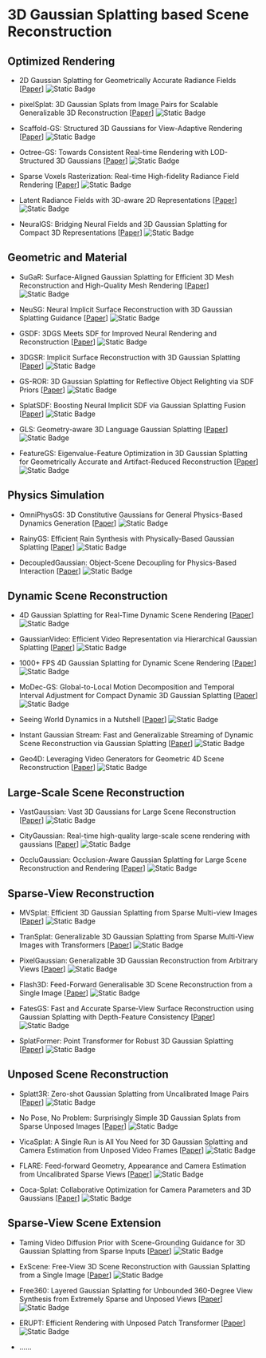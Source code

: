 # 3D Gaussian Splatting based Scene Reconstruction

## Optimized Rendering

- 2D Gaussian Splatting for Geometrically Accurate Radiance Fields [[Paper](https://arxiv.org/abs/2403.17888)] ![Static Badge](https://img.shields.io/badge/SIGGRAPH%202024-red)
- pixelSplat: 3D Gaussian Splats from Image Pairs for Scalable Generalizable 3D Reconstruction [[Paper](https://arxiv.org/abs/2312.12337)] ![Static Badge](https://img.shields.io/badge/arXiv-%202312-red)
- Scaffold-GS: Structured 3D Gaussians for View-Adaptive Rendering [[Paper](https://arxiv.org/abs/2312.00109)] ![Static Badge](https://img.shields.io/badge/CVPR-%202024-blue)

- Octree-GS: Towards Consistent Real-time Rendering with LOD-Structured 3D Gaussians [[Paper](https://arxiv.org/abs/2403.17898)] ![Static Badge](https://img.shields.io/badge/arXiv-%202403-red)

- Sparse Voxels Rasterization: Real-time High-fidelity Radiance Field Rendering [[Paper](https://arxiv.org/abs/2412.04459)] ![Static Badge](https://img.shields.io/badge/arXiv-%202412-red)

- Latent Radiance Fields with 3D-aware 2D Representations [[Paper](https://arxiv.org/abs/2502.09613)] ![Static Badge](https://img.shields.io/badge/ICLR-%202025-blue)

- NeuralGS: Bridging Neural Fields and 3D Gaussian Splatting for Compact 3D Representations [[Paper](https://arxiv.org/abs/2503.23162)] ![Static Badge](https://img.shields.io/badge/arXiv-%202503-red)




## Geometric and Material

- SuGaR: Surface-Aligned Gaussian Splatting for Efficient 3D Mesh Reconstruction and High-Quality Mesh Rendering [[Paper](https://openaccess.thecvf.com/content/CVPR2024/papers/Guedon_SuGaR_Surface-Aligned_Gaussian_Splatting_for_Efficient_3D_Mesh_Reconstruction_and_CVPR_2024_paper.pdf)] ![Static Badge](https://img.shields.io/badge/CVPR-%202024-blue)

- NeuSG: Neural Implicit Surface Reconstruction with 3D Gaussian Splatting Guidance [[Paper](https://arxiv.org/abs/2312.00846)] ![Static Badge](https://img.shields.io/badge/arXiv-%202312-red)

- GSDF: 3DGS Meets SDF for Improved Neural Rendering and Reconstruction [[Paper](https://arxiv.org/abs/2403.16964)] ![Static Badge](https://img.shields.io/badge/NeurIPS-%202024-blue)

- 3DGSR: Implicit Surface Reconstruction with 3D Gaussian Splatting [[Paper](https://dl.acm.org/doi/10.1145/3687952)] ![Static Badge](https://img.shields.io/badge/ACM%20Transactions%20on%20Graphics-blue)

- GS-ROR: 3D Gaussian Splatting for Reflective Object Relighting via SDF Priors [[Paper](https://arxiv.org/abs/2406.18544)] ![Static Badge](https://img.shields.io/badge/arXiv-%202406-red)

- SplatSDF: Boosting Neural Implicit SDF via Gaussian Splatting Fusion [[Paper](https://arxiv.org/abs/2411.15468)] ![Static Badge](https://img.shields.io/badge/arXiv-%202411-red)


- GLS: Geometry-aware 3D Language Gaussian Splatting [[Paper](https://arxiv.org/abs/2411.18066)] ![Static Badge](https://img.shields.io/badge/arXiv-%202411-red)

- FeatureGS: Eigenvalue-Feature Optimization in 3D Gaussian Splatting for Geometrically Accurate and Artifact-Reduced Reconstruction [[Paper](https://arxiv.org/abs/2501.17655)] ![Static Badge](https://img.shields.io/badge/arXiv-%202501-red)


## Physics Simulation

- OmniPhysGS: 3D Constitutive Gaussians for General Physics-Based Dynamics Generation [[Paper](https://arxiv.org/abs/2501.18982)] ![Static Badge](https://img.shields.io/badge/ICLR-%202025-blue)

- RainyGS: Efficient Rain Synthesis with Physically-Based Gaussian Splatting [[Paper](https://arxiv.org/abs/2503.19358)] ![Static Badge](https://img.shields.io/badge/arXiv-%202503-red)

- DecoupledGaussian: Object-Scene Decoupling for Physics-Based Interaction [[Paper](https://arxiv.org/abs/2503.05484)] ![Static Badge](https://img.shields.io/badge/arXiv-%202503-red)


## Dynamic Scene Reconstruction

- 4D Gaussian Splatting for Real-Time Dynamic Scene Rendering [[Paper](https://arxiv.org/abs/2310.08528)] ![Static Badge](https://img.shields.io/badge/CVPR-%202024-blue)


- GaussianVideo: Efficient Video Representation via Hierarchical Gaussian Splatting [[Paper](https://arxiv.org/abs/2501.04782)] ![Static Badge](https://img.shields.io/badge/arXiv-%202501-red)

- 1000+ FPS 4D Gaussian Splatting for Dynamic Scene Rendering [[Paper](https://arxiv.org/abs/2503.16422)] ![Static Badge](https://img.shields.io/badge/arXiv-%202503-red)

- MoDec-GS: Global-to-Local Motion Decomposition and Temporal Interval Adjustment for Compact Dynamic 3D Gaussian Splatting [[Paper](https://arxiv.org/abs/2501.03714)] ![Static Badge](https://img.shields.io/badge/arXiv-%202501-red)

- Seeing World Dynamics in a Nutshell [[Paper](https://arxiv.org/abs/2502.03465)] ![Static Badge](https://img.shields.io/badge/arXiv-%202502-red)

- Instant Gaussian Stream: Fast and Generalizable Streaming of Dynamic Scene Reconstruction via Gaussian Splatting [[Paper](https://arxiv.org/abs/2503.16979)] ![Static Badge](https://img.shields.io/badge/arXiv-%202503-red)

- Geo4D: Leveraging Video Generators for Geometric 4D Scene Reconstruction [[Paper](https://arxiv.org/abs/2504.07961)] ![Static Badge](https://img.shields.io/badge/arXiv-%202504-red)


## Large-Scale Scene Reconstruction

- VastGaussian: Vast 3D Gaussians for Large Scene Reconstruction [[Paper](http://openaccess.thecvf.com/content/CVPR2024/papers/Lin_VastGaussian_Vast_3D_Gaussians_for_Large_Scene_Reconstruction_CVPR_2024_paper.pdf)] ![Static Badge](https://img.shields.io/badge/CVPR-%202024-blue)

- CityGaussian: Real-time high-quality large-scale scene rendering with gaussians [[Paper](https://arxiv.org/pdf/2404.01133)] ![Static Badge](https://img.shields.io/badge/ECCV-%202024-blue)

- OccluGaussian: Occlusion-Aware Gaussian Splatting for Large Scene Reconstruction and Rendering [[Paper](https://arxiv.org/abs/2503.16177)] ![Static Badge](https://img.shields.io/badge/arXiv-%202503-red)


## Sparse-View Reconstruction

- MVSplat: Efficient 3D Gaussian Splatting from Sparse Multi-view Images [[Paper](https://arxiv.org/abs/2403.14627)] ![Static Badge](https://img.shields.io/badge/ECCV-%202024-blue)

- TranSplat: Generalizable 3D Gaussian Splatting from Sparse Multi-View Images with Transformers [[Paper](https://arxiv.org/abs/2408.13770)] ![Static Badge](https://img.shields.io/badge/arXiv-%202408-red)


- PixelGaussian: Generalizable 3D Gaussian Reconstruction from Arbitrary Views [[Paper](https://arxiv.org/abs/2410.18979)] ![Static Badge](https://img.shields.io/badge/arXiv-%202410-red)

- Flash3D: Feed-Forward Generalisable 3D Scene Reconstruction from a Single Image [[Paper](https://arxiv.org/abs/2406.04343)] ![Static Badge](https://img.shields.io/badge/arXiv-%202406-red)


- FatesGS: Fast and Accurate Sparse-View Surface Reconstruction using Gaussian Splatting with Depth-Feature Consistency [[Paper](https://arxiv.org/abs/2501.04628)] ![Static Badge](https://img.shields.io/badge/arXiv-%202501-red)

- SplatFormer: Point Transformer for Robust 3D Gaussian Splatting [[Paper](https://arxiv.org/abs/2411.06390)] ![Static Badge](https://img.shields.io/badge/ICLR-%202025-blue)


## Unposed Scene Reconstruction

- Splatt3R: Zero-shot Gaussian Splatting from Uncalibrated Image Pairs [[Paper](https://arxiv.org/abs/2408.13912)] ![Static Badge](https://img.shields.io/badge/arXiv-%202408-red)

- No Pose, No Problem: Surprisingly Simple 3D Gaussian Splats from Sparse Unposed Images [[Paper](https://arxiv.org/abs/2410.24207)] ![Static Badge](https://img.shields.io/badge/arXiv-%202410-red)

- VicaSplat: A Single Run is All You Need for 3D Gaussian Splatting and Camera Estimation from Unposed Video Frames [[Paper](https://arxiv.org/abs/2503.10286)] ![Static Badge](https://img.shields.io/badge/arXiv-%202503-red)

- FLARE: Feed-forward Geometry, Appearance and Camera Estimation from Uncalibrated Sparse Views [[Paper](https://arxiv.org/abs/2502.12138)] ![Static Badge](https://img.shields.io/badge/arXiv-%202502-red)

- Coca-Splat: Collaborative Optimization for Camera Parameters and 3D Gaussians [[Paper](https://arxiv.org/abs/2504.00639)] ![Static Badge](https://img.shields.io/badge/arXiv-%202504-red)


## Sparse-View Scene Extension

- Taming Video Diffusion Prior with Scene-Grounding Guidance for 3D Gaussian Splatting from Sparse Inputs [[Paper](https://arxiv.org/abs/2503.05082)] ![Static Badge](https://img.shields.io/badge/arXiv-%202503-red)

- ExScene: Free-View 3D Scene Reconstruction with Gaussian Splatting from a Single Image [[Paper](https://arxiv.org/abs/2503.23881)] ![Static Badge](https://img.shields.io/badge/arXiv-%202503-red)

- Free360: Layered Gaussian Splatting for Unbounded 360-Degree View Synthesis from Extremely Sparse and Unposed Views [[Paper](https://arxiv.org/abs/2503.24382)] ![Static Badge](https://img.shields.io/badge/arXiv-%202503-red)

- ERUPT: Efficient Rendering with Unposed Patch Transformer [[Paper](https://arxiv.org/abs/2503.24374)] ![Static Badge](https://img.shields.io/badge/arXiv-%202503-red)

- ......
